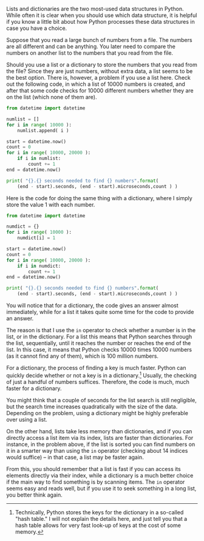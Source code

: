 Lists and dictionaries are the two most-used data structures in Python.
While often it is clear when you should use which data structure, it is
helpful if you know a little bit about how Python processes these data
structures in case you have a choice.

Suppose that you read a large bunch of numbers from a file. The numbers
are all different and can be anything. You later need to compare the
numbers on another list to the numbers that you read from the file.

Should you use a list or a dictionary to store the numbers that you read
from the file? Since they are just numbers, without extra data, a list
seems to be the best option. There is, however, a problem if you use a
list here. Check out the following code, in which a list of 10000
numbers is created, and after that some code checks for 10000 different
numbers whether they are on the list (which none of them are).

```python
from datetime import datetime

numlist = []
for i in range( 10000 ):
    numlist.append( i )

start = datetime.now()
count = 0
for i in range( 10000, 20000 ):
    if i in numlist:
        count += 1
end = datetime.now()

print( "{}.{} seconds needed to find {} numbers".format( 
    (end - start).seconds, (end - start).microseconds,count ) )
```

Here is the code for doing the same thing with a dictionary, where I
simply store the value 1 with each number.

```python
from datetime import datetime

numdict = {}
for i in range( 10000 ):
    numdict[i] = 1

start = datetime.now()
count = 0
for i in range( 10000, 20000 ):
    if i in numdict:
        count += 1
end = datetime.now()

print( "{}.{} seconds needed to find {} numbers".format( 
    (end - start).seconds, (end - start).microseconds,count ) )
```

You will notice that for a dictionary, the code gives an answer almost
immediately, while for a list it takes quite some time for the code to
provide an answer.

The reason is that I use the `in` operator to check whether a number is
in the list, or in the dictionary. For a list this means that Python
searches through the list, sequentially, until it reaches the number or
reaches the end of the list. In this case, it means that Python checks
10000 times 10000 numbers (as it cannot find any of them), which is 100
million numbers.

For a dictionary, the process of finding a key is much faster. Python
can quickly decide whether or not a key is in a dictionary.[^9] Usually,
the checking of just a handful of numbers suffices. Therefore, the code
is much, much faster for a dictionary.

You might think that a couple of seconds for the list search is still
negligible, but the search time increases quadratically with the size of
the data. Depending on the problem, using a dictionary might be highly
preferable over using a list.

On the other hand, lists take less memory than dictionaries, and if you
can directly access a list item via its index, lists are faster than
dictionaries. For instance, in the problem above, if the list is sorted
you can find numbers on it in a smarter way than using the `in` operator
(checking about 14 indices would suffice) – in that case, a list may be
faster again.

From this, you should remember that a list is fast if you can access its
elements directly via their index, while a dictionary is a much better
choice if the main way to find something is by scanning items. The `in`
operator seems easy and reads well, but if you use it to seek something
in a long list, you better think again.

[^9]: Technically, Python stores the keys for the dictionary in a
    so-called "hash table." I will not explain the details here, and
    just tell you that a hash table allows for very fast look-up of keys
    at the cost of some memory.
